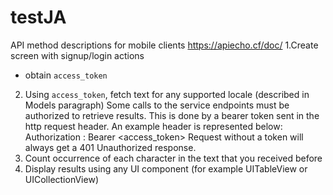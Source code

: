 # testJA

API method descriptions for mobile clients https://apiecho.cf/doc/
1.Create screen with signup/login actions
   - obtain `access_token`
2. Using `access_token`, fetch text for any supported locale (described in Models paragraph)
Some calls to the service endpoints must be authorized to retrieve results. This is done by a bearer token sent in the http request header. An example header is represented below:
Authorization : Bearer <access_token>
Request without a token will always get a 401 Unauthorized response.
3. Count occurrence of each character in the text that you received before
4. Display results using any UI component (for example UITableView or UICollectionView)

